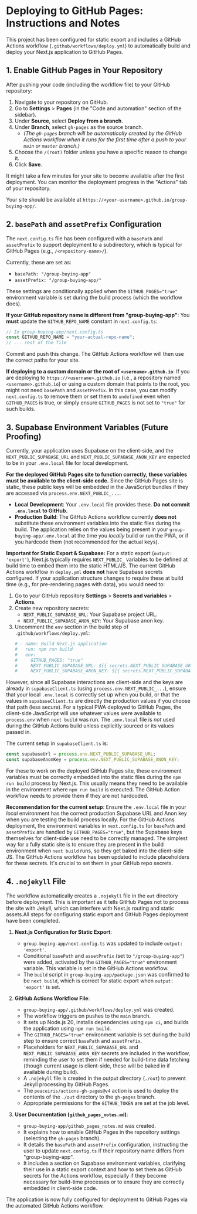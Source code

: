 # Deploying to GitHub Pages: Instructions and Notes

This project has been configured for static export and includes a GitHub Actions workflow (`.github/workflows/deploy.yml`) to automatically build and deploy your Next.js application to GitHub Pages.

## 1. Enable GitHub Pages in Your Repository

After pushing your code (including the workflow file) to your GitHub repository:

1.  Navigate to your repository on GitHub.
2.  Go to **Settings** > **Pages** (in the "Code and automation" section of the sidebar).
3.  Under **Source**, select **Deploy from a branch**.
4.  Under **Branch**, select `gh-pages` as the source branch.
    *   *(The `gh-pages` branch will be automatically created by the GitHub Actions workflow when it runs for the first time after a push to your `main` or `master` branch.)*
5.  Choose the `/(root)` folder unless you have a specific reason to change it.
6.  Click **Save**.

It might take a few minutes for your site to become available after the first deployment. You can monitor the deployment progress in the "Actions" tab of your repository.

Your site should be available at `https://<your-username>.github.io/group-buying-app/`.

## 2. `basePath` and `assetPrefix` Configuration

The `next.config.ts` file has been configured with a `basePath` and `assetPrefix` to support deployment to a subdirectory, which is typical for GitHub Pages (e.g., `/<repository-name>/`).

Currently, these are set as:
*   `basePath: "/group-buying-app"`
*   `assetPrefix: "/group-buying-app/"`

These settings are conditionally applied when the `GITHUB_PAGES="true"` environment variable is set during the build process (which the workflow does).

**If your GitHub repository name is different from "group-buying-app"**:
You **must** update the `GITHUB_REPO_NAME` constant in `next.config.ts`:

```typescript
// In group-buying-app/next.config.ts
const GITHUB_REPO_NAME = "your-actual-repo-name"; 
// ... rest of the file
```

Commit and push this change. The GitHub Actions workflow will then use the correct paths for your site.

**If deploying to a custom domain or the root of `<username>.github.io`**:
If you are deploying to `https://<username>.github.io` (i.e., a repository named `<username>.github.io`) or using a custom domain that points to the root, you might not need `basePath` and `assetPrefix`. In this case, you can modify `next.config.ts` to remove them or set them to `undefined` even when `GITHUB_PAGES` is true, or simply ensure `GITHUB_PAGES` is not set to `"true"` for such builds.

## 3. Supabase Environment Variables (Future Proofing)

Currently, your application uses Supabase on the client-side, and the `NEXT_PUBLIC_SUPABASE_URL` and `NEXT_PUBLIC_SUPABASE_ANON_KEY` are expected to be in your `.env.local` file for local development.

**For the deployed GitHub Pages site to function correctly, these variables must be available to the client-side code.**
Since the GitHub Pages site is static, these public keys will be embedded in the JavaScript bundles if they are accessed via `process.env.NEXT_PUBLIC_...`.

*   **Local Development**: Your `.env.local` file provides these. **Do not commit `.env.local` to GitHub.**
*   **Production Build**: The GitHub Actions workflow currently **does not** substitute these environment variables into the static files during the build. The application relies on the values being present in your `group-buying-app/.env.local` at the time you *locally* build or run the PWA, or if you hardcode them (not recommended for the actual keys).

**Important for Static Export & Supabase:**
For a static export (`output: 'export'`), Next.js typically requires `NEXT_PUBLIC_` variables to be defined at build time to embed them into the static HTML/JS.
The current GitHub Actions workflow in `deploy.yml` **does not** have Supabase secrets configured. If your application structure changes to require these at build time (e.g., for pre-rendering pages with data), you would need to:

1.  Go to your GitHub repository **Settings** > **Secrets and variables** > **Actions**.
2.  Create new repository secrets:
    *   `NEXT_PUBLIC_SUPABASE_URL`: Your Supabase project URL.
    *   `NEXT_PUBLIC_SUPABASE_ANON_KEY`: Your Supabase anon key.
3.  Uncomment the `env` section in the build step of `.github/workflows/deploy.yml`:
    ```yaml
    # - name: Build Next.js application
    #   run: npm run build
    #   env:
    #     GITHUB_PAGES: "true"
    #     NEXT_PUBLIC_SUPABASE_URL: ${{ secrets.NEXT_PUBLIC_SUPABASE_URL }}
    #     NEXT_PUBLIC_SUPABASE_ANON_KEY: ${{ secrets.NEXT_PUBLIC_SUPABASE_ANON_KEY }}
    ```

However, since all Supabase interactions are client-side and the keys are already in `supabaseClient.ts` (using `process.env.NEXT_PUBLIC_...`), ensure that your local `.env.local` is correctly set up when you build, or that the values in `supabaseClient.ts` are directly the production values if you choose that path (less secure). For a typical PWA deployed to GitHub Pages, the client-side JavaScript will use whatever values were available to `process.env` when `next build` was run. The `.env.local` file is *not* used during the GitHub Actions build unless explicitly sourced or its values passed in.

The current setup in `supabaseClient.ts` is:
```typescript
const supabaseUrl = process.env.NEXT_PUBLIC_SUPABASE_URL;
const supabaseAnonKey = process.env.NEXT_PUBLIC_SUPABASE_ANON_KEY;
```
For these to work on the deployed GitHub Pages site, these environment variables must be correctly embedded into the static files during the `npm run build` process by Next.js. This usually means they need to be available in the environment where `npm run build` is executed. The GitHub Action workflow needs to provide them if they are not hardcoded.

**Recommendation for the current setup**:
Ensure the `.env.local` file in your *local* environment has the correct production Supabase URL and Anon key when you are testing the build process locally. For the GitHub Actions deployment, the environment variables in `next.config.ts` for `basePath` and `assetPrefix` are handled by `GITHUB_PAGES="true"`, but the Supabase keys themselves for client-side use need to be correctly managed. The simplest way for a fully static site is to ensure they are present in the build environment when `next build` runs, so they get baked into the client-side JS. The GitHub Actions workflow has been updated to include placeholders for these secrets. It's crucial to set them in your GitHub repo secrets.

## 4. `.nojekyll` File

The workflow automatically creates a `.nojekyll` file in the `out` directory before deployment. This is important as it tells GitHub Pages not to process the site with Jekyll, which can interfere with Next.js routing and static assets.All steps for configuring static export and GitHub Pages deployment have been completed.

1.  **Next.js Configuration for Static Export**:
    *   `group-buying-app/next.config.ts` was updated to include `output: 'export'`.
    *   Conditional `basePath` and `assetPrefix` (set to `"/group-buying-app"`) were added, activated by the `GITHUB_PAGES="true"` environment variable. This variable is set in the GitHub Actions workflow.
    *   The `build` script in `group-buying-app/package.json` was confirmed to be `next build`, which is correct for static export when `output: 'export'` is set.

2.  **GitHub Actions Workflow File**:
    *   `group-buying-app/.github/workflows/deploy.yml` was created.
    *   The workflow triggers on pushes to the `main` branch.
    *   It sets up Node.js 20, installs dependencies using `npm ci`, and builds the application using `npm run build`.
    *   The `GITHUB_PAGES="true"` environment variable is set during the build step to ensure correct `basePath` and `assetPrefix`.
    *   Placeholders for `NEXT_PUBLIC_SUPABASE_URL` and `NEXT_PUBLIC_SUPABASE_ANON_KEY` secrets are included in the workflow, reminding the user to set them if needed for build-time data fetching (though current usage is client-side, these will be baked in if available during build).
    *   A `.nojekyll` file is created in the output directory (`./out`) to prevent Jekyll processing by GitHub Pages.
    *   The `peaceiris/actions-gh-pages@v4` action is used to deploy the contents of the `./out` directory to the `gh-pages` branch.
    *   Appropriate permissions for the `GITHUB_TOKEN` are set at the job level.

3.  **User Documentation (`github_pages_notes.md`)**:
    *   `group-buying-app/github_pages_notes.md` was created.
    *   It explains how to enable GitHub Pages in the repository settings (selecting the `gh-pages` branch).
    *   It details the `basePath` and `assetPrefix` configuration, instructing the user to update `next.config.ts` if their repository name differs from "group-buying-app".
    *   It includes a section on Supabase environment variables, clarifying their use in a static export context and how to set them as GitHub secrets for the Actions workflow, especially if they become necessary for build-time processes or to ensure they are correctly embedded in client-side code.

The application is now fully configured for deployment to GitHub Pages via the automated GitHub Actions workflow.
